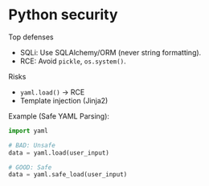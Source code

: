 # Python security

Top defenses

* SQLi: Use SQLAlchemy/ORM (never string formatting).
* RCE: Avoid `pickle`, `os.system()`.

Risks

* `yaml.load()` → RCE
* Template injection (Jinja2)

Example (Safe YAML Parsing):

```python
import yaml  

# BAD: Unsafe  
data = yaml.load(user_input)  

# GOOD: Safe  
data = yaml.safe_load(user_input)  
```
